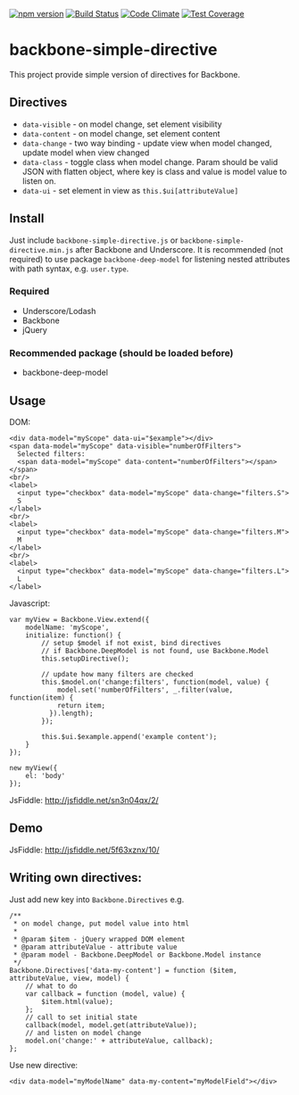 [![npm version](https://badge.fury.io/js/backbone-simple-directive.svg)](https://badge.fury.io/js/backbone-simple-directive)
[![Build Status](https://travis-ci.org/psrebniak/backbone-simple-directive.svg?branch=master)](https://travis-ci.org/psrebniak/backbone-simple-directive)
[![Code Climate](https://codeclimate.com/github/psrebniak/backbone-simple-directive/badges/gpa.svg)](https://codeclimate.com/github/psrebniak/backbone-simple-directive)
[![Test Coverage](https://codeclimate.com/github/psrebniak/backbone-simple-directive/badges/coverage.svg)](https://codeclimate.com/github/psrebniak/backbone-simple-directive/coverage)

# backbone-simple-directive
This project provide simple version of directives for Backbone. 

## Directives

* `data-visible` - on model change, set element visibility
* `data-content` - on model change, set element content
* `data-change` - two way binding - update view when model changed, update model when view changed
* `data-class` - toggle class when model change. Param should be valid JSON with flatten object, where key is class and value is model value to listen on.
* `data-ui` - set element in view as `this.$ui[attributeValue]` 


## Install

Just include `backbone-simple-directive.js` or `backbone-simple-directive.min.js` after Backbone and Underscore. 
It is recommended (not required) to use package `backbone-deep-model` for listening nested attributes with path syntax, e.g. `user.type`. 

### Required
* Underscore/Lodash
* Backbone
* jQuery

### Recommended package (should be loaded before)
* backbone-deep-model

## Usage

DOM: 
```
<div data-model="myScope" data-ui="$example"></div>
<span data-model="myScope" data-visible="numberOfFilters">
  Selected filters:
  <span data-model="myScope" data-content="numberOfFilters"></span>
</span>
<br/>
<label>
  <input type="checkbox" data-model="myScope" data-change="filters.S">
  S
</label>
<br/>
<label>
  <input type="checkbox" data-model="myScope" data-change="filters.M">
  M
</label>
<br/>
<label>
  <input type="checkbox" data-model="myScope" data-change="filters.L">
  L
</label>
```

Javascript: 
```
var myView = Backbone.View.extend({
	modelName: 'myScope',
	initialize: function() {
	  	// setup $model if not exist, bind directives
	  	// if Backbone.DeepModel is not found, use Backbone.Model
	  	this.setupDirective();

	    // update how many filters are checked
	    this.$model.on('change:filters', function(model, value) {
	    	model.set('numberOfFilters', _.filter(value, function(item) {
	      	return item;
	      }).length);
	    });
	    
	    this.$ui.$example.append('example content');
	}
});

new myView({
	el: 'body'
});

```
JsFiddle: http://jsfiddle.net/sn3n04qx/2/

## Demo

JsFiddle: http://jsfiddle.net/5f63xznx/10/

## Writing own directives: 

Just add new key into `Backbone.Directives` e.g.

```
/**
 * on model change, put model value into html
 *
 * @param $item - jQuery wrapped DOM element
 * @param attributeValue - attribute value
 * @param model - Backbone.DeepModel or Backbone.Model instance
 */
Backbone.Directives['data-my-content'] = function ($item, attributeValue, view, model) {
	// what to do
    var callback = function (model, value) {
        $item.html(value);
    };
    // call to set initial state
    callback(model, model.get(attributeValue));
    // and listen on model change
    model.on('change:' + attributeValue, callback);
};
```

Use new directive:
```
<div data-model="myModelName" data-my-content="myModelField"></div>

```
